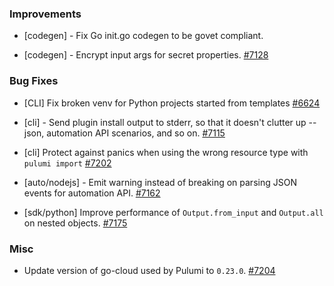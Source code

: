 ### Improvements

- [codegen] - Fix Go init.go codegen to be govet compliant.

- [codegen] - Encrypt input args for secret properties.
  [#7128](https://github.com/pulumi/pulumi/pull/7128)

### Bug Fixes

- [CLI] Fix broken venv for Python projects started from templates
  [#6624](https://github.com/pulumi/pulumi/pull/6623)
  
- [cli] - Send plugin install output to stderr, so that it doesn't
  clutter up --json, automation API scenarios, and so on.
  [#7115](https://github.com/pulumi/pulumi/pull/7115)
  
- [cli] Protect against panics when using the wrong resource type with `pulumi import`
  [#7202](https://github.com/pulumi/pulumi/pull/7202)

- [auto/nodejs] - Emit warning instead of breaking on parsing JSON events for automation API.
  [#7162](https://github.com/pulumi/pulumi/pull/7162)

- [sdk/python] Improve performance of `Output.from_input` and `Output.all` on nested objects.
  [#7175](https://github.com/pulumi/pulumi/pull/7175)

### Misc
- Update version of go-cloud used by Pulumi to `0.23.0`.
  [#7204](https://github.com/pulumi/pulumi/pull/7204)
